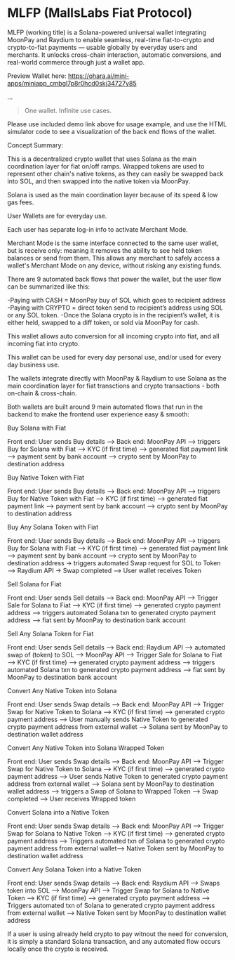 
# MLFP (MallsLabs Fiat Protocol)

MLFP (working title) is a Solana-powered universal wallet integrating MoonPay and Raydium to enable seamless, real-time fiat-to-crypto and crypto-to-fiat payments — usable globally by everyday users and merchants. It unlocks cross-chain interaction, automatic conversions, and real-world commerce through just a wallet app.

Preview Wallet here: https://ohara.ai/mini-apps/miniapp_cmbgl7p8r0hcd0skj34727y85

...

> One wallet. Infinite use cases.

Please use included demo link above for usage example, and use the HTML simulator code to see a visualization of the back end flows of the wallet.

Concept Summary:

This is a decentralized crypto wallet that uses Solana as the main coordination layer for fiat on/off ramps. Wrapped tokens are used to represent other chain's native tokens, as they can easily be swapped back into SOL, and then swapped into the native token via MoonPay. 

Solana is used as the main coordination layer because of its speed & low gas fees. 

User Wallets are for everyday use.

Each user has separate log-in info to activate Merchant Mode.

Merchant Mode is the same interface connected to the same user wallet, but is receive only: meaning it removes the ability to see held token balances or send from them. This allows any merchant to safely access a wallet's Merchant Mode on any device, without risking any existing funds.

There are 9 automated back flows that power the wallet, but the user flow can be summarized like this:

-Paying with CASH = MoonPay buy of SOL which goes to recipient address 
-Paying with CRYPTO = direct token send to recipient’s address using SOL or any SOL token. 
-Once the Solana crypto is in the recipient’s wallet, it is either held, swapped to a diff token, or sold via MoonPay for cash. 

This wallet allows auto conversion for all incoming crypto into fiat, and all incoming fiat into crypto.

This wallet can be used for every day personal use, and/or used for every day business use.

The wallets integrate directly with MoonPay & Raydium to use Solana as the main coordination layer for fiat transctions and crypto transactions - both on-chain & cross-chain.

Both wallets are built around 9 main automated flows that run in the backend to make the frontend user experience easy & smooth:

Buy Solana with Fiat

Front end: User sends Buy details —> 
Back end: MoonPay API —> triggers Buy for Solana with Fiat —> KYC (if first time) —> generated fiat payment link —> payment sent by bank account —> crypto sent by MoonPay to destination address

Buy Native Token with Fiat

Front end: User sends Buy details —> 
Back end: MoonPay API —> triggers Buy for Native Token with Fiat —> KYC (if first time) —> generated fiat payment link —> payment sent by bank account —> crypto sent by MoonPay to destination address

Buy Any Solana Token with Fiat 

Front end: User sends Buy details —> 
Back end: MoonPay API —> triggers Buy for Solana with Fiat —> KYC (if first time) —> generated fiat payment link —> payment sent by bank account —> crypto sent by MoonPay to destination address -> triggers automated Swap request for SOL to Token —> Raydium API -> Swap completed —> User wallet receives Token

Sell Solana for Fiat

Front end: User sends Sell details —> 
Back end: MoonPay API —> Trigger Sale for Solana to Fiat —> KYC (if first time) —> generated crypto payment address —> triggers automated Solana txn to generated crypto payment address —> fiat sent by MoonPay to destination bank account 

Sell Any Solana Token for Fiat

Front end: User sends Sell details —> 
Back end: Raydium API —> automated swap of (token) to SOL —> MoonPay API —> Trigger Sale for Solana to Fiat —> KYC (if first time) —> generated crypto payment address —> triggers automated Solana txn to generated crypto payment address —> fiat sent by MoonPay to destination bank account 

Convert Any Native Token into Solana 

Front end: User sends Swap details —> 
Back end: MoonPay API —> Trigger Swap for Native Token to Solana —> KYC (if first time) —> generated crypto payment address —> User manually sends Native Token to generated crypto payment address from external wallet —> Solana sent by MoonPay to destination wallet address 

Convert Any Native Token into Solana Wrapped Token

Front end: User sends Swap details —> 
Back end: MoonPay API —> Trigger Swap for Native Token to Solana —> KYC (if first time) —> generated crypto payment address —> User sends Native Token to generated crypto payment address from external wallet —> Solana sent by MoonPay to destination wallet address —>  triggers a Swap of Solana to Wrapped Token —> Swap completed —> User receives Wrapped token

Convert Solana into a Native Token

Front end: User sends Swap details —> 
Back end: MoonPay API —> Trigger Swap for Solana to Native Token —> KYC (if first time) —> generated crypto payment address —> Triggers automated txn of Solana to generated crypto payment address from external wallet—> Native Token sent by MoonPay to destination wallet address 

Convert Any Solana Token into a Native Token

Front end: User sends Swap details —> 
Back end: Raydium API —> Swaps token into SOL —> MoonPay API —> Trigger Swap for Solana to Native Token —> KYC (if first time) —> generated crypto payment address —> Triggers automated txn of Solana to generated crypto payment address from external wallet —> Native Token sent by MoonPay to destination wallet address 

If a user is using already held crypto to pay witnout the need for conversion, it is simply a standard Solana transaction, and any automated flow occurs locally once the crypto is received.
